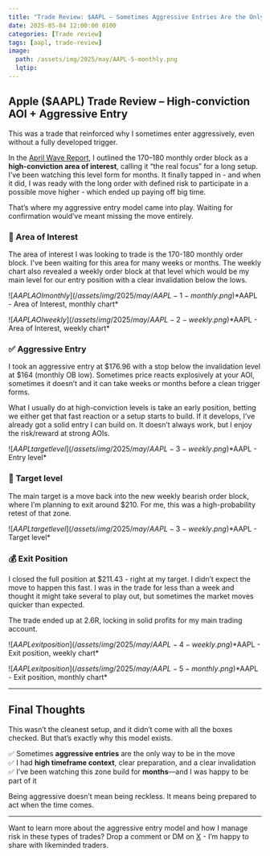 ```yaml
---
title: "Trade Review: $AAPL – Sometimes Aggressive Entries Are the Only Way In"
date: 2025-05-04 12:00:00 0100
categories: [Trade review]
tags: [aapl, trade-review]
image:
  path: /assets/img/2025/may/AAPL-5-monthly.png
  lqtip:
---
```


## Apple ($AAPL) Trade Review – High-conviction AOI + Aggressive Entry

This was a trade that reinforced why I sometimes enter aggressively, even without a fully developed trigger.

In the [April Wave Report](https://www.tradergu.com/posts/Wave-Report-April-2025), I outlined the $170–$180 monthly order block as a **high-conviction area of interest**, calling it “the real focus” for a long setup. I’ve been watching this level form for months. It finally tapped in - and when it did, I was ready with the long order with defined risk to participate in a possible move higher - which ended up paying off big time.

That’s where my aggressive entry model came into play. Waiting for confirmation would’ve meant missing the move entirely.

### 📍 Area of Interest
The area of interest I was looking to trade is the 170-180 monthly order block. I've been waiting for this area for many weeks or months. The weekly chart also revealed a weekly order block at that level which would be my main level for our entry position with a clear invalidation below the lows. 

![$AAPL AOI monthly](/assets/img/2025/may/AAPL-1-monthly.png)
*$AAPL - Area of Interest, monthly chart*

![$AAPL AOI weekly](/assets/img/2025/may/AAPL-2-weekly.png)
*$AAPL - Area of Interest, weekly chart*

### ✅ Aggressive Entry
I took an aggressive entry at $176.96 with a stop below the invalidation level at $164 (monthly OB low). Sometimes price reacts explosively at your AOI, sometimes it doesn’t and it can take weeks or months before a clean trigger forms.

What I usually do at high-conviction levels is take an early position, betting we either get that fast reaction or a setup starts to build. If it develops, I’ve already got a solid entry I can build on. It doesn’t always work, but I enjoy the risk/reward at strong AOIs.

![$AAPL target level](/assets/img/2025/may/AAPL-3-weekly.png)
*$AAPL - Entry level*

### 🧲 Target level
The main target is a move back into the new weekly bearish order block, where I’m planning to exit around $210. For me, this was a high-probability retest of that zone.

![$AAPL target level](/assets/img/2025/may/AAPL-3-weekly.png)
*$AAPL - Target level*

### 💰 Exit Position
I closed the full position at $211.43 - right at my target. I didn’t expect the move to happen this fast. I was in the trade for less than a week and thought it might take several to play out, but sometimes the market moves quicker than expected.

The trade ended up at 2.6R, locking in solid profits for my main trading account.

![$AAPL exit position](/assets/img/2025/may/AAPL-4-weekly.png)
*$AAPL - Exit position, weekly chart*

![$AAPL exit position](/assets/img/2025/may/AAPL-5-monthly.png)
*$AAPL - Exit position, monthly chart*


---

## Final Thoughts

This wasn’t the cleanest setup, and it didn’t come with all the boxes checked. But that’s exactly why this model exists.

✅ Sometimes **aggressive entries** are the only way to be in the move  
✅ I had **high timeframe context**, clear preparation, and a clear invalidation  
✅ I’ve been watching this zone build for **months**—and I was happy to be part of it

Being aggressive doesn’t mean being reckless. It means being prepared to act when the time comes.

---  
Want to learn more about the aggressive entry model and how I manage risk in these types of trades? Drop a comment or DM on [X](https://x.com/trader_gu) - I’m happy to share with likeminded traders.

